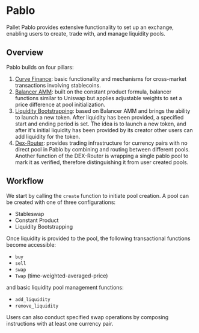 # Pablo
Pallet Pablo provides extensive functionality to set up an exchange, enabling users to create, trade with, and manage liquidity pools.

## Overview
Pablo builds on four pillars:
1. [Curve Finance](https://curve.fi/files/stableswap-paper.pdf): basic functionality and mechanisms for cross-market transactions involving stablecoins.
2. [Balancer AMM](https://balancer.fi/whitepaper.pdf): built on the constant product formula, balancer functions similar to Uniswap but applies adjustable weights to set a price difference at pool initialization.
3. [Liquidity Bootstrapping](../../book/src/pallets/liquidity-bootstrapping.md): based on Balancer AMM and brings the ability to launch a new token. After liquidity has been provided, a specified start and ending period is set. The idea is to launch a new token, and after it's initial liquidity has been provided by its creator other users can add liquidity for the token.
4. [Dex-Router](../../book/src/pallets/dex-router.md): provides trading infrastructure for currency pairs with no direct pool in Pablo by combining and routing between different pools. Another function of the DEX-Router is wrapping a single pablo pool to mark it as verified, therefore distinguishing it from user created pools.

## Workflow

We start by calling the `create` function to initiate pool creation. A pool can be created with one of three configurations:
- Stableswap
- Constant Product
- Liquidity Bootstrapping

Once liquidity is provided to the pool, the following transactional functions become accessible:
- `buy` 
- `sell`
- `swap`
- `Twap` (time-weighted-averaged-price)

and basic liquidity pool management functions: 
- `add_liquidity`
- `remove_liquidity`

Users can also conduct specified swap operations by composing instructions with at least one currency pair.